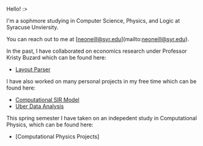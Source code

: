 Hello! :>

I'm a sophmore studying in Computer Science, Physics, and Logic at Syracuse Unviersity. 

You can reach out to me at [neoneill@syr.edu](mailto:neoneill@syr.edu}.

In the past, I have collaborated on economics research under Professor Kristy Buzard which can be found here:

- [Layout Parser](https://github.com/ninoc0/Layout-Parser)

I have also worked on many personal projects in my free time which can be found here:
- [Computational SIR Model](https://github.com/ninoc0/Computational_SIR_Model)
- [Uber Data Analysis](https://github.com/ninoc0/Uber-Data-Analysis)

This spring semester I have taken on an indepedent study in Computational Physics, which can be found here:
- [Computational Physics Projects]
